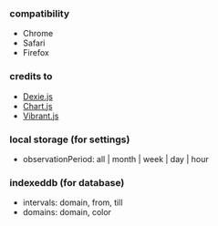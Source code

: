 ### compatibility
- Chrome
- Safari
- Firefox

### credits to
- [Dexie.js](http://dexie.org)
- [Chart.js](http://www.chartjs.org)
- [Vibrant.js](http://jariz.github.io/vibrant.js)

### local storage (for settings)
- observationPeriod: all | month | week | day | hour

### indexeddb (for database)
- intervals: domain, from, till
- domains: domain, color
